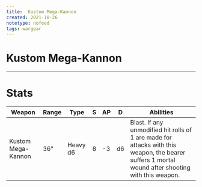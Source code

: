 ```yaml
---
title:  Kustom Mega-Kannon
created: 2021-10-26
notetype: nofeed
tags: wargear
---
```


# Kustom Mega-Kannon

---

# Stats

| Weapon             | Range | Type     | S   | AP  | D   | Abilities                                                                                                                                         |
| ------------------ | ----- | -------- | --- | --- | --- | ------------------------------------------------------------------------------------------------------------------------------------------------- |
| Kustom Mega-Kannon | 36"   | Heavy d6 | 8   | -3  | d6  | Blast. If any unmodified hit rolls of 1 are made for attacks with this weapon, the bearer suffers 1 mortal wound after shooting with this weapon. | 
